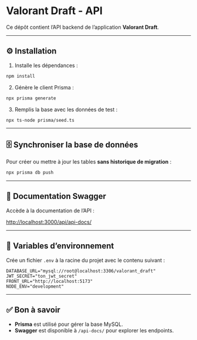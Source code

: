 # Valorant Draft - API

Ce dépôt contient l’API backend de l’application **Valorant Draft**.

---

## ⚙️ Installation

1. Installe les dépendances :

```bash
npm install
```

2. Génère le client Prisma :

```bash
npx prisma generate
```

3. Remplis la base avec les données de test :

```bash
npx ts-node prisma/seed.ts
```

---

## 🗄️ Synchroniser la base de données

Pour créer ou mettre à jour les tables **sans historique de migration** :

```bash
npx prisma db push
```

---

## 📜 Documentation Swagger

Accède à la documentation de l’API :

[http://localhost:3000/api/api-docs/](http://localhost:3000/api/api-docs/)

---

## 🔑 Variables d’environnement

Crée un fichier `.env` à la racine du projet avec le contenu suivant :

```env
DATABASE_URL="mysql://root@localhost:3306/valorant_draft"
JWT_SECRET="ton_jwt_secret"
FRONT_URL="http://localhost:5173"
NODE_ENV="development"
```

---

## ✅ Bon à savoir

- **Prisma** est utilisé pour gérer la base MySQL.
- **Swagger** est disponible à `/api-docs/` pour explorer les endpoints.

